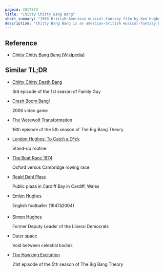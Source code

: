 ```yaml
---
pageid: 3917873
title: "Chitty Chitty Bang Bang"
short_summary: "1968 British-American musical-fantasy film by Ken Hughes"
description: "Chitty Bang Bang is an american-british musical-fantasy Film directed by ken Hughes in 1968 produced by albert R Hen. Broccoli, and with a Screenplay co-written by Roald Dahl and Hughes. It is based on Children's novel Chitty-Chitty-Bang-Bang the magical Car by ian Fleming. The Film Stars adrian Hall sally ann Howes Lionel Jeffries gert frbe Anna quayle James robertson Justice Robert Helpmann Heather Ripley and dick Van Dyke."
---
```


## Reference

- [Chitty Chitty Bang Bang (Wikipedia)](https://en.wikipedia.org/?curid=3917873)

## Similar TL;DR

- [Chitty Chitty Death Bang](/tldr/en/chitty-chitty-death-bang)

  3rd episode of the 1st season of Family Guy

- [Crash Boom Bang!](/tldr/en/crash-boom-bang)

  2006 video game

- [The Werewolf Transformation](/tldr/en/the-werewolf-transformation)

  18th episode of the 5th season of The Big Bang Theory

- [London Hughes: To Catch a D\*ck](/tldr/en/london-hughes-to-catch-a-dck)

  Stand-up routine

- [The Boat Race 1874](/tldr/en/the-boat-race-1874)

  Oxford versus Cambridge rowing race

- [Roald Dahl Plass](/tldr/en/roald-dahl-plass)

  Public plaza in Cardiff Bay in Cardiff, Wales

- [Emlyn Hughes](/tldr/en/emlyn-hughes)

  English footballer (1947â2004)

- [Simon Hughes](/tldr/en/simon-hughes)

  Former Deputy Leader of the Liberal Democrats

- [Outer space](/tldr/en/outer-space)

  Void between celestial bodies

- [The Hawking Excitation](/tldr/en/the-hawking-excitation)

  21st episode of the 5th season of The Big Bang Theory
